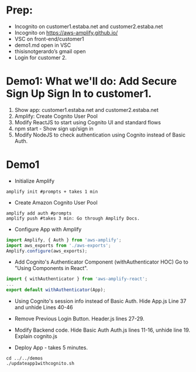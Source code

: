 # Prep: 
* Incognito on customer1.estaba.net and customer2.estaba.net
* Incognito on https://aws-amplify.github.io/
* VSC on front-end/customer1
* demo1.md open in VSC
* thisisnotgerardo’s gmail open
* Login for customer 2.

# Demo1: What we'll do: Add Secure Sign Up Sign In to customer1.
1. Show app: customer1.estaba.net and customer2.estaba.net
2. Amplify: Create Cognito User Pool
3. Modify ReactJS to start using Cognito UI and standard flows
4. npm start - Show sign up/sign in
5. Modify NodeJS to check authentication using Cognito instead of Basic Auth.

# Demo1
* Initialize Amplify
```shell
amplify init #prompts + takes 1 min
```
* Create Amazon Cognito User Pool
```shell
amplify add auth #prompts
amplify push #takes 3 min: Go through Amplify Docs.
```
* Configure App with Amplify
```js
import Amplify, { Auth } from 'aws-amplify';
import aws_exports from './aws-exports';
Amplify.configure(aws_exports);
```
* Add Cognito's Authenticator Component (withAuthenticator HOC) Go to "Using Components in React".
```js
import { withAuthenticator } from 'aws-amplify-react';
...
export default withAuthenticator(App);
```
* Using Cognito's session info instead of Basic Auth. Hide App.js Line 37 and unhide Lines 40-46

* Remove Previous Login Button. Header.js lines 27-29.

* Modify Backend code. Hide Basic Auth Auth.js lines 11-16, unhide line 19. Explain cognito.js

* Deploy App - takes 5 minutes.
```shell
cd ../../demos
./updateapp1withcognito.sh
```
